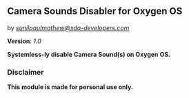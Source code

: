 ## Camera Sounds Disabler for Oxygen OS

by <i>sunilpaulmathew@xda-developers.com</i>

<b>Version</b>: <i>1.0</i>

<b>Systemless-ly disable Camera Sound(s) on Oxygen OS.</b>

### Disclaimer

<b>This module is made for personal use only.</b>
